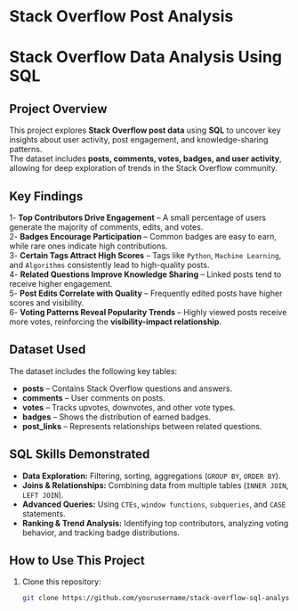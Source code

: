 # Stack Overflow Post Analysis
# Stack Overflow Data Analysis Using SQL

##  Project Overview
This project explores **Stack Overflow post data** using **SQL** to uncover key insights about user activity, post engagement, and knowledge-sharing patterns.  
The dataset includes **posts, comments, votes, badges, and user activity**, allowing for deep exploration of trends in the Stack Overflow community.

##  Key Findings
1️- **Top Contributors Drive Engagement** – A small percentage of users generate the majority of comments, edits, and votes.  
2️- **Badges Encourage Participation** – Common badges are easy to earn, while rare ones indicate high contributions.  
3️- **Certain Tags Attract High Scores** – Tags like `Python`, `Machine Learning`, and `Algorithms` consistently lead to high-quality posts.  
4️- **Related Questions Improve Knowledge Sharing** – Linked posts tend to receive higher engagement.  
5️- **Post Edits Correlate with Quality** – Frequently edited posts have higher scores and visibility.  
6️- **Voting Patterns Reveal Popularity Trends** – Highly viewed posts receive more votes, reinforcing the **visibility-impact relationship**.  

##  Dataset Used
The dataset includes the following key tables:  
- **posts** – Contains Stack Overflow questions and answers.  
- **comments** – User comments on posts.  
- **votes** – Tracks upvotes, downvotes, and other vote types.  
- **badges** – Shows the distribution of earned badges.  
- **post_links** – Represents relationships between related questions.  

##  SQL Skills Demonstrated
- **Data Exploration:** Filtering, sorting, aggregations (`GROUP BY`, `ORDER BY`).  
- **Joins & Relationships:** Combining data from multiple tables (`INNER JOIN`, `LEFT JOIN`).  
- **Advanced Queries:** Using `CTEs`, `window functions`, `subqueries`, and `CASE` statements.  
- **Ranking & Trend Analysis:** Identifying top contributors, analyzing voting behavior, and tracking badge distributions.  

##  How to Use This Project
1. Clone this repository:  
   ```bash
   git clone https://github.com/yourusername/stack-overflow-sql-analysis.git
